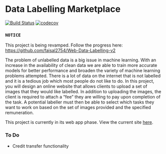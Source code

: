 # Data Labelling Marketplace

[![Build Status](https://www.travis-ci.com/faisal2754/SDP-Data-Labelling.svg?token=ewQWxQsoSGkegpyyZpRt&branch=main)](https://www.travis-ci.com/faisal2754/SDP-Data-Labelling)
[![codecov](https://codecov.io/gh/faisal2754/SDP-Data-Labelling/branch/main/graph/badge.svg?token=USKV74KF4P)](https://codecov.io/gh/faisal2754/SDP-Data-Labelling)

### `NOTICE`
This project is being revamped. Follow the progress here: https://github.com/faisal2754/Web-Data-Labelling-v2

The problem of unlabelled data is a big issue in machine learning. With an increase in the availability of clean data we are able to train more accurate models for better performance and broaden the variety of machine learning problems attempted. There is a lot of data on the internet that is not labelled and it is a tedious job which most people do not like to do. In this project, you will design an online website that allows clients to upload a set of images that they would like labelled. In addition to uploading the images, the client is required to attach a “fee” they are willing to pay upon completion of the task. A potential labeller must then be able to select which tasks they want to work on based on the set of images provided and the specified remuneration.

This project is currently in its web app phase. View the current site [here](https://data-labelling2.herokuapp.com/).

### To Do
- Credit transfer functionality
